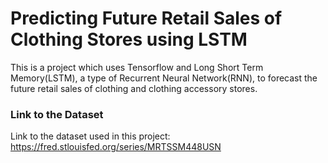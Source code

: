 # Predicting Future Retail Sales of Clothing Stores using LSTM

This is a project which uses Tensorflow and Long Short Term Memory(LSTM), a type of Recurrent Neural Network(RNN), to forecast the future retail sales of clothing and clothing accessory stores.

### Link to the Dataset

Link to the dataset used in this project: https://fred.stlouisfed.org/series/MRTSSM448USN
